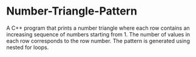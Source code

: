 # Number-Triangle-Pattern
A C++ program that prints a number triangle where each row contains an increasing sequence of numbers starting from 1. The number of values in each row corresponds to the row number. The pattern is generated using nested for loops.
